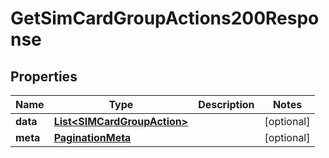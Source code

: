 

# GetSimCardGroupActions200Response


## Properties

| Name | Type | Description | Notes |
|------------ | ------------- | ------------- | -------------|
|**data** | [**List&lt;SIMCardGroupAction&gt;**](SIMCardGroupAction.md) |  |  [optional] |
|**meta** | [**PaginationMeta**](PaginationMeta.md) |  |  [optional] |



